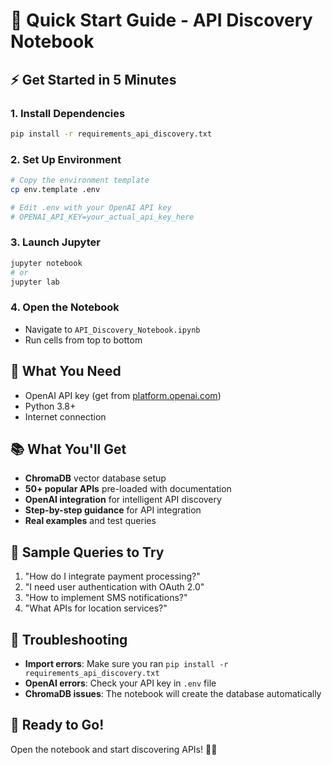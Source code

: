 # 🚀 Quick Start Guide - API Discovery Notebook

## ⚡ **Get Started in 5 Minutes**

### **1. Install Dependencies**
```bash
pip install -r requirements_api_discovery.txt
```

### **2. Set Up Environment**
```bash
# Copy the environment template
cp env.template .env

# Edit .env with your OpenAI API key
# OPENAI_API_KEY=your_actual_api_key_here
```

### **3. Launch Jupyter**
```bash
jupyter notebook
# or
jupyter lab
```

### **4. Open the Notebook**
- Navigate to `API_Discovery_Notebook.ipynb`
- Run cells from top to bottom

## 🔑 **What You Need**
- OpenAI API key (get from [platform.openai.com](https://platform.openai.com/api-keys))
- Python 3.8+
- Internet connection

## 📚 **What You'll Get**
- **ChromaDB** vector database setup
- **50+ popular APIs** pre-loaded with documentation
- **OpenAI integration** for intelligent API discovery
- **Step-by-step guidance** for API integration
- **Real examples** and test queries

## 🎯 **Sample Queries to Try**
1. "How do I integrate payment processing?"
2. "I need user authentication with OAuth 2.0"
3. "How to implement SMS notifications?"
4. "What APIs for location services?"

## 🚨 **Troubleshooting**
- **Import errors**: Make sure you ran `pip install -r requirements_api_discovery.txt`
- **OpenAI errors**: Check your API key in `.env` file
- **ChromaDB issues**: The notebook will create the database automatically

## 🎉 **Ready to Go!**
Open the notebook and start discovering APIs! 🚀✨

